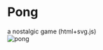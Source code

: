 # Pong
a nostalgic game (html+svg.js)
<br>
![pong](https://github.com/shirinmanzari/Pong/blob/master/shot.PNG)
